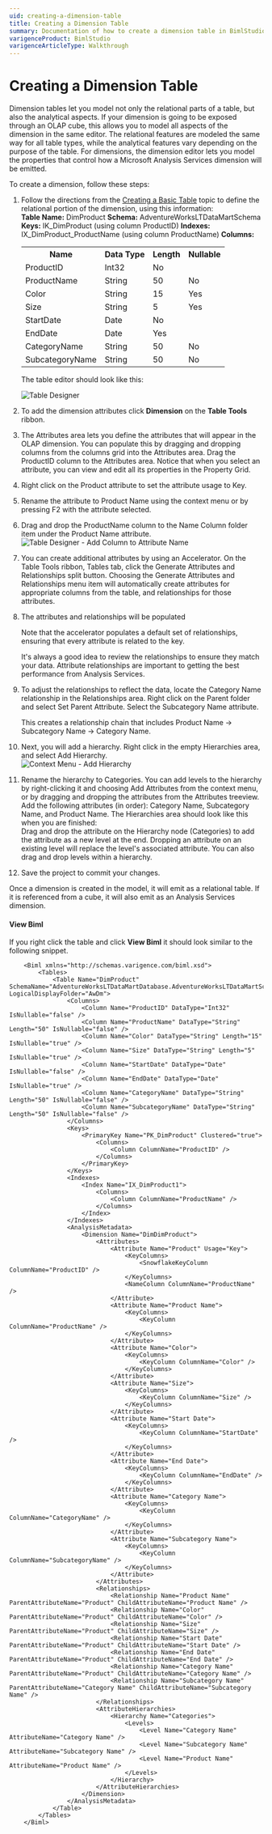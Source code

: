 ```yaml
---
uid: creating-a-dimension-table
title: Creating a Dimension Table
summary: Documentation of how to create a dimension table in BimlStudio
varigenceProduct: BimlStudio
varigenceArticleType: Walkthrough
---
```

# Creating a Dimension Table

Dimension tables let you model not only the relational parts of a table, but also the analytical aspects. If your dimension is going to be exposed through an OLAP cube, this allows you to model all aspects of the dimension in the same editor. The relational features are modeled the same way for all table types, while the analytical features vary depending on the purpose of the table. For dimensions, the dimension editor lets you model the properties that control how a Microsoft Analysis Services dimension will be emitted.

To create a dimension, follow these steps:

1.  Follow the directions from the [Creating a Basic Table](xref:creating-a-basic-table) topic to define the relational portion of the dimension, using this information:  
    **Table Name:** DimProduct
    **Schema:** AdventureWorksLTDataMartSchema
    **Keys:** IK_DimProduct (using column ProductID)
    **Indexes:** IX_DimProduct_ProductName (using column ProductName)
    **Columns:**

    <table>
    <tbody>
    <tr>
    <th>Name</th>
    <th>Data Type</th>
    <th>Length</th>
    <th>Nullable</th>
    </tr>
    <tr>
    <td>ProductID</td>
    <td>Int32</td>
    <td>No</td>
    </tr>
    <tr>
    <td>ProductName</td>
    <td>String</td>
    <td>50</td>
    <td>No</td>
    </tr>
    <tr>
    <td>Color</td>
    <td>String</td>
    <td>15</td>
    <td>Yes</td>
    </tr>
    <tr>
    <td>Size</td>
    <td>String</td>
    <td>5</td>
    <td>Yes</td>
    </tr>
    <tr>
    <td>StartDate</td>
    <td>Date</td>
    <td>No</td>
    </tr>
    <tr>
    <td>EndDate</td>
    <td>Date</td>
    <td>Yes</td>
    </tr>
    <tr>
    <td>CategoryName</td>
    <td>String</td>
    <td>50</td>
    <td>No</td>
    </tr>
    <tr>
    <td>SubcategoryName</td>
    <td>String</td>
    <td>50</td>
    <td>No</td>
    </tr>
    </tbody>
    </table>


    The table editor should look like this:

    ![Table Designer](https://varigencecom.blob.core.windows.net/images-mistdocumentation/007_Step02.png)
2.  To add the dimension attributes click **Dimension** on the **Table Tools** ribbon.
3.  The Attributes area lets you define the attributes that will appear in the OLAP dimension. You can populate this by dragging and dropping columns from the columns grid into the Attributes area. Drag the ProductID column to the Attributes area. Notice that when you select an attribute, you can view and edit all its properties in the Property Grid.
4.  Right click on the Product attribute to set the attribute usage to Key.  
5.  Rename the attribute to Product Name using the context menu or by pressing F2 with the attribute selected.
6.  Drag and drop the ProductName column to the Name Column folder item under the Product Name attribute.  
    ![Table Designer - Add Column to Attribute Name](https://varigencecom.blob.core.windows.net/images-mistdocumentation/007_Step06.gif)
7.  You can create additional attributes by using an Accelerator. On the Table Tools ribbon, Tables tab, click the Generate Attributes and Relationships split button. Choosing the Generate Attributes and Relationships menu item will automatically create attributes for appropriate columns from the table, and relationships for those attributes.  
8.  The attributes and relationships will be populated  

    Note that the accelerator populates a default set of relationships, ensuring that every attribute is related to the key.

    It's always a good idea to review the relationships to ensure they match your data. Attribute relationships are important to getting the best performance from Analysis Services.

9.  To adjust the relationships to reflect the data, locate the Category Name relationship in the Relationships area. Right click on the Parent folder and select Set Parent Attribute. Select the Subcategory Name attribute.  

    This creates a relationship chain that includes Product Name -> Subcategory Name -> Category Name.

10.  Next, you will add a hierarchy. Right click in the empty Hierarchies area, and select Add Hierarchy.  
    ![Context Menu - Add Hierarchy](https://varigencecom.blob.core.windows.net/images-mistdocumentation/007_Step10.gif)
11.  Rename the hierarchy to Categories. You can add levels to the hierarchy by right-clicking it and choosing Add Attributes from the context menu, or by dragging and dropping the attributes from the Attributes treeview. Add the following attributes (in order): Category Name, Subcategory Name, and Product Name. The Hierarchies area should look like this when you are finished:  
Drag and drop the attribute on the Hierarchy node (Categories) to add the attribute as a new level at the end. Dropping an attribute on an existing level will replace the level's associated attribute. You can also drag and drop levels within a hierarchy.

12.  Save the project to commit your changes.

Once a dimension is created in the model, it will emit as a relational table. If it is referenced from a cube, it will also emit as an Analysis Services dimension.

#### View Biml
If you right click the table and click **View Biml** it should look similar to the following snippet.

```biml
    <Biml xmlns="http://schemas.varigence.com/biml.xsd">
        <Tables>
            <Table Name="DimProduct" SchemaName="AdventureWorksLTDataMartDatabase.AdventureWorksLTDataMartSchema" LogicalDisplayFolder="AwDm">
                <Columns>
                    <Column Name="ProductID" DataType="Int32" IsNullable="false" />
                    <Column Name="ProductName" DataType="String" Length="50" IsNullable="false" />
                    <Column Name="Color" DataType="String" Length="15" IsNullable="true" />
                    <Column Name="Size" DataType="String" Length="5" IsNullable="true" />
                    <Column Name="StartDate" DataType="Date" IsNullable="false" />
                    <Column Name="EndDate" DataType="Date" IsNullable="true" />
                    <Column Name="CategoryName" DataType="String" Length="50" IsNullable="false" />
                    <Column Name="SubcategoryName" DataType="String" Length="50" IsNullable="false" />
                </Columns>
                <Keys>
                    <PrimaryKey Name="PK_DimProduct" Clustered="true">
                        <Columns>
                            <Column ColumnName="ProductID" />
                        </Columns>
                    </PrimaryKey>
                </Keys>
                <Indexes>
                    <Index Name="IX_DimProduct1">
                        <Columns>
                            <Column ColumnName="ProductName" />
                        </Columns>
                    </Index>
                </Indexes>
                <AnalysisMetadata>
                    <Dimension Name="DimDimProduct">
                        <Attributes>
                            <Attribute Name="Product" Usage="Key">
                                <KeyColumns>
                                    <SnowflakeKeyColumn ColumnName="ProductID" />
                                </KeyColumns>
                                <NameColumn ColumnName="ProductName" />
                            </Attribute>
                            <Attribute Name="Product Name">
                                <KeyColumns>
                                    <KeyColumn ColumnName="ProductName" />
                                </KeyColumns>
                            </Attribute>
                            <Attribute Name="Color">
                                <KeyColumns>
                                    <KeyColumn ColumnName="Color" />
                                </KeyColumns>
                            </Attribute>
                            <Attribute Name="Size">
                                <KeyColumns>
                                    <KeyColumn ColumnName="Size" />
                                </KeyColumns>
                            </Attribute>
                            <Attribute Name="Start Date">
                                <KeyColumns>
                                    <KeyColumn ColumnName="StartDate" />
                                </KeyColumns>
                            </Attribute>
                            <Attribute Name="End Date">
                                <KeyColumns>
                                    <KeyColumn ColumnName="EndDate" />
                                </KeyColumns>
                            </Attribute>
                            <Attribute Name="Category Name">
                                <KeyColumns>
                                    <KeyColumn ColumnName="CategoryName" />
                                </KeyColumns>
                            </Attribute>
                            <Attribute Name="Subcategory Name">
                                <KeyColumns>
                                    <KeyColumn ColumnName="SubcategoryName" />
                                </KeyColumns>
                            </Attribute>
                        </Attributes>
                        <Relationships>
                            <Relationship Name="Product Name" ParentAttributeName="Product" ChildAttributeName="Product Name" />
                            <Relationship Name="Color" ParentAttributeName="Product" ChildAttributeName="Color" />
                            <Relationship Name="Size" ParentAttributeName="Product" ChildAttributeName="Size" />
                            <Relationship Name="Start Date" ParentAttributeName="Product" ChildAttributeName="Start Date" />
                            <Relationship Name="End Date" ParentAttributeName="Product" ChildAttributeName="End Date" />
                            <Relationship Name="Category Name" ParentAttributeName="Product" ChildAttributeName="Category Name" />
                            <Relationship Name="Subcategory Name" ParentAttributeName="Category Name" ChildAttributeName="Subcategory Name" />
                        </Relationships>
                        <AttributeHierarchies>
                            <Hierarchy Name="Categories">
                                <Levels>
                                    <Level Name="Category Name" AttributeName="Category Name" />
                                    <Level Name="Subcategory Name" AttributeName="Subcategory Name" />
                                    <Level Name="Product Name" AttributeName="Product Name" />
                                </Levels>
                            </Hierarchy>
                        </AttributeHierarchies>
                    </Dimension>
                </AnalysisMetadata>
            </Table>
        </Tables>
    </Biml>
```

